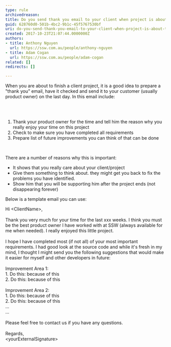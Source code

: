 ```yaml
---
type: rule
archivedreason: 
title: Do you send thank you email to your client when project is about to end?
guid: 628760d0-501b-4bc2-9b1c-45f5767530bf
uri: do-you-send-thank-you-email-to-your-client-when-project-is-about-to-end
created: 2017-10-23T21:07:44.0000000Z
authors:
- title: Anthony Nguyen
  url: https://ssw.com.au/people/anthony-nguyen
- title: Adam Cogan
  url: https://ssw.com.au/people/adam-cogan
related: []
redirects: []

---
```



<p class="ssw15-rteElement-P">When you are about to finish a client project, it is a good idea to prepare a &quot;thank you&quot; email, have it checked and send it to your customer (usually product owner) on the last day. In this email include&#58;<br></p>
<br><excerpt class='endintro'></excerpt><br>
<p></p><ol><li>Thank your product owner for the time and tell him the reason why you really enjoy your time on this project&#160;<br></li><li>Check to make sure you have completed all requirements<br></li><li>Prepare list of future improvements you can think of that can be done&#160;<br></li></ol><div><br></div><p>There are a number of reasons why this is important&#58;</p><ul><li>It shows that you really care about your client/project<br></li><li>Give them something to think about. they might get you back to fix the problems you have identified.<br></li><li>Show him that you will be supporting him after the project ends (not disappearing forever)<br></li></ul><p>Below is a template email you can use&#58;​<br></p><p class="ssw15-rteElement-GreyBox">Hi &lt;ClientName&gt;,&#160;<br><br>Thank you very much for your time for the last xxx weeks. I think you must be the best product owner I have worked with at SSW (always available for me when needed). I really enjoyed this little project.<br><br>I hope I have completed most (if not all) of your most important requirements. I had good look at the source code and while it's fresh in my mind, I thought I might send you the following suggestions that would make it easier for myself and other developers in future&#58;<br><br>Improvement Area 1&#58;<br>1. Do this&#58; because of this<br>2. Do this&#58; because of this<br><br>Improvement Area 2&#58;<br>1. Do this&#58; because of this<br>2. Do this&#58; because of this<br>...<br>...<br><br>Please feel free to contact us if you have any questions.<br><br>Regards,<br>&lt;yourExternalSignature&gt;<br></p><p><br></p>


